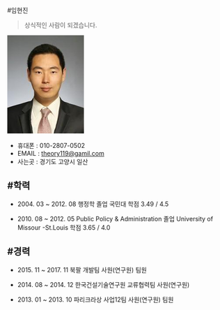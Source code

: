 #임현진
>상식적인 사람이 되겠습니다.

![사진](/pic/hyunjin.jpg)

- 휴대폰 :  010-2807-0502
- EMAIL : <theory119@gamil.com>
- 사는곳 : 경기도 고양시 일산

#학력
----------------------------------------------------


- 2004\. 03 ~ 2012. 08 행정학 졸업 국민대 학점 3.49 / 4.5 
  
- 2010\. 08 ~ 2012. 05 Public Policy & Administration 졸업 University of Missour -St.Louis 학점 3.65 / 4.0




#경력
----------------------------------------------------


- 2015\. 11 ~ 2017. 11 북팔 개발팀 사원(연구원) 팀원

- 2014\. 08 ~ 2014. 12 한국건설기술연구원 교류협력팀 사원(연구원)

- 2013\. 01 ~ 2013. 10 파리크라상 사업12팀 사원(연구원) 팀원



